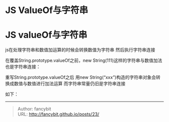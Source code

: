 # JS ValueOf与字符串

<div class="header"><h1 class="single-title animate__animated animate__pulse animate__faster">JS valueOf与字符串</h1></div>

<div class="content" id="content"><p>js在处理字符串和数值加运算的时候会转换数值为字符串 然后执行字符串连接</p><p>在覆盖String.prototype.valueOf之前，new String(111)这样的字符串与数值加法也是字符串连接：</p><!-- raw HTML omitted --><!-- raw HTML omitted --><p></p><p>重写String.prototype.valueOf之后 用new String(“xxx”)构造的字符串对象会转换成数值与数值进行加法运算 而字符串常量仍旧是字符串连接</p><p>如下：</p><!-- raw HTML omitted --><!-- raw HTML omitted --><p></p><!-- raw HTML omitted --></div>



---

> Author: fancybit  
> URL: http://fancybit.github.io/posts/23/  

